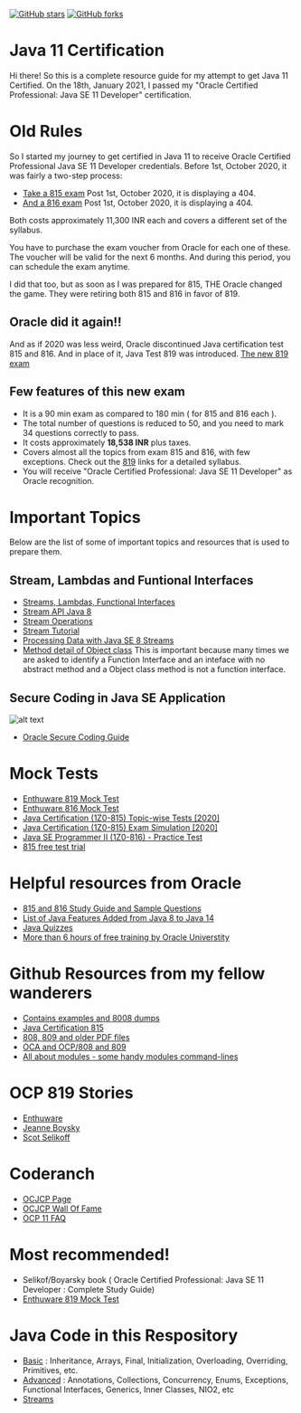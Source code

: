 [![GitHub stars](https://img.shields.io/github/stars/ravi2519/JavaCertification.js.svg?style=social&label=Star&maxAge=2592000)](https://GitHub.com/ravi2519/JavaCertification/stargazers/)
[![GitHub forks](https://img.shields.io/github/forks/ravi2519/JavaCertification.svg?style=social&label=Fork&maxAge=2592000)](https://GitHub.com/ravi2519/JavaCertification/network/)



# Java 11 Certification

Hi there! So this is a complete resource guide for my attempt to get Java 11 Certified. 
On the 18th, January 2021, I passed my "Oracle Certified Professional: Java SE 11 Developer" certification.

# Old Rules

So I started my journey to get certified in Java 11 to receive Oracle Certified Professional Java SE 11 Developer credentials. Before 1st, October 2020, it was fairly a two-step process:
 - [Take a 815 exam](https://education.oracle.com/java-se-11-programmer-i/pexam_1Z0-815) Post 1st, October 2020, it is displaying a 404.
 - [And a 816 exam](https://education.oracle.com/java-se-11-programmer-i/pexam_1Z0-816) Post 1st, October 2020, it is displaying a 404.

Both costs approximately 11,300 INR each and covers a different set of the syllabus.

You have to purchase the exam voucher from Oracle for each one of these. The voucher will be valid for the next 6 months. And during this period, you can schedule the exam anytime.

I did that too, but as soon as I was prepared for 815, THE Oracle changed the game. They were retiring both 815 and 816 in favor of 819.

## Oracle did it again!!

And as if 2020 was less weird, Oracle discontinued Java certification test 815 and 816. And in place of it, Java Test 819 was introduced.
[The new 819 exam](https://education.oracle.com/java-se-11-developer/pexam_1Z0-819)

## Few features of this new exam
- It is a 90 min exam as compared to 180 min ( for 815 and 816 each ).
- The total number of questions is reduced to 50, and you need to mark 34 questions correctly to pass.
- It costs approximately **18,538 INR** plus taxes.
- Covers almost all the topics from exam 815 and 816, with few exceptions. Check out the [819](https://education.oracle.com/java-se-11-developer/pexam_1Z0-819) links for a detailed syllabus.
- You will receive "Oracle Certified Professional: Java SE 11 Developer" as Oracle recognition.


# Important Topics
Below are the list of some of important topics and resources that is used to prepare them.

## Stream, Lambdas and Funtional Interfaces 
- [Streams, Lambdas, Functional Interfaces](https://www.linkedin.com/learning/functional-programming-with-streams-in-java-9)
- [Stream API Java 8](https://docs.oracle.com/javase/8/docs/api/java/util/stream/Stream.html)
- [Stream Operations](https://docs.oracle.com/javase/8/docs/api/java/util/stream/package-summary.html#StreamOps)
- [Stream Tutorial](https://www.baeldung.com/java-8-streams)
- [Processing Data with Java SE 8 Streams](https://www.oracle.com/technical-resources/articles/java/ma14-java-se-8-streams.html)
- [Method detail of Object class](https://docs.oracle.com/javase/8/docs/api/java/lang/Object.html)
  This is important because many times we are asked to identify a Function Interface and an inteface with no abstract method and a Object class method is not a function interface.
  
## Secure Coding in Java SE Application
![alt text](./resources/exploits_of_a_mom.png)
- [Oracle Secure Coding Guide](https://www.oracle.com/java/technologies/javase/seccodeguide.html#9)


# Mock Tests
- [Enthuware 819 Mock Test](https://enthuware.com/java-certification-mock-exams/oracle-certified-professional/ocp-java-11-exam-1z0-819)
- [Enthuware 816 Mock Test](https://sites.fastspring.com/enthuware/product/1z0816)
- [Java Certification (1Z0-815) Topic-wise Tests [2020]](https://www.udemy.com/course/java-11_1z0-815/)
- [Java Certification (1Z0-815) Exam Simulation [2020]](https://www.udemy.com/course/java-se-11_1z0-815/)
- [Java SE Programmer II (1Z0-816) - Practice Test](https://www.udemy.com/course/java-se-programmer-ii-1z0-816-practice-test/)
- [815 free test trial](https://certify.cybervista.net/products/oracle/java-se-11-programmer-i-ocp-free-trial/)

# Helpful resources from Oracle

- [815 and 816 Study Guide and Sample Questions](https://www.oracle.com/a/ocom/img/dc/ww-java11-programmer-study-guide.pdf?intcmp=WWOUCERTBLOGECBYK051720)
- [List of Java Features Added from Java 8 to Java 14](https://ondro.inginea.eu/index.php/new-features-between-java-8-and-java-14/)
- [Java Quizzes](https://blogs.oracle.com/javamagazine/quiz-2)
- [More than 6 hours of free training by Oracle Universtity](https://learn.oracle.com/ols/module/overview/40805/79727)

# Github Resources from my fellow wanderers

- [Contains examples and 8008 dumps](https://github.com/springapidev/java-certification)
- [Java Certification 815](https://github.com/mariazevedo88/java-certification-oca)
- [808, 809 and older PDF files](https://github.com/MohamedDhiaJemai/Books-to-Prepare-Oracle-Java-Certification-Exams)
- [OCA and OCP/808 and 809](https://github.com/egenerat/java-8-certification)
- [All about modules - some handy modules command-lines](https://github.com/boyarsky/sybex-1Z0-815-chapter-11)

# OCP 819 Stories
- [Enthuware](https://enthuware.com/oca-ocp-java-certification-resources/255-java-certification-819-experience)
- [Jeanne Boysky](https://www.selikoff.net/2020/09/26/jeannes-experience-taking-the-1z0-819-in-the-time-of-covid-19/)
- [Scot Selikoff](https://www.selikoff.net/2020/10/06/taking-the-1z0-819-exam-study-everything-and-watch-the-clock-part-2-of-2/)

# Coderanch
- [OCJCP Page](https://coderanch.com/f/24/java-programmer-OCPJP)
- [OCJCP Wall Of Fame](https://coderanch.com/wiki/659976/OCPJP-Wall-Fame)
- [OCP 11 FAQ](https://coderanch.com/wiki/707568/certification/OCP-FAQ)

# Most recommended!

- Selikof/Boyarsky book ( Oracle Certified Professional: Java SE 11 Developer : Complete Study Guide)
- [Enthuware 819 Mock Test](https://enthuware.com/java-certification-mock-exams/oracle-certified-professional/ocp-java-11-exam-1z0-819)

# Java Code in this Respository
- [Basic](https://github.com/ravi2519/JavaCertification/tree/master/basics) : Inheritance, Arrays, Final, Initialization, Overloading, Overriding, Primitives, etc.
- [Advanced](https://github.com/ravi2519/JavaCertification/tree/master/advanced) : Annotations, Collections, Concurrency, Enums, Exceptions, Functional Interfaces, Generics, Inner Classes, NIO2, etc
- [Streams](https://github.com/ravi2519/JavaCertification/tree/master/streams)


